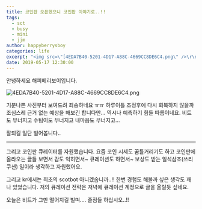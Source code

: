```yaml
---
title: 코인판 오픈했으니 코인판 이야기로..!!
tags:
  - sct
  - busy
  - mini
  - jjm
author: happyberrysboy
categories: life
excerpt: "<img src=\"[4EDA7B40-5201-4D17-A88C-4669CC8DE6C4.png\" />\r\n안녕하세요 해피베리보이입니다.  !](  기분나쁜 사진부터 보여드려 죄송하네요 ㅠㅠ 하루이틀 조정후에 다시 회복하지 않을까 조심스레 근거 없는 예상을 해보긴 합니다만... 역시나 예측하기 힘들 따름이네요. 비트도 무너지고 수팀이도 무너지고 내마음도 무너지고...   잘되길 일단 빌어봅니다..  ___  그리고 코인판 큐레이터를 자원했습니다. 요즘 코인 시세....."
date: 2019-05-17 12:30:00
---
```


안녕하세요 해피베리보이입니다.

![4EDA7B40-5201-4D17-A88C-4669CC8DE6C4.png](https://ipfs.busy.org/ipfs/QmVS4fxWZTc1tQYA2gFhZx5w9B3EgCi4UYgkTgWmCXnW8W)

기분나쁜 사진부터 보여드려 죄송하네요 ㅠㅠ
하루이틀 조정후에 다시 회복하지 않을까 조심스레 근거 없는 예상을 해보긴 합니다만... 역시나 예측하기 힘들 따름이네요. 비트도 무너지고 수팀이도 무너지고 내마음도 무너지고... 

잘되길 일단 빌어봅니다..

___

그리고 코인판 큐레이터를 자원했습니다. 요즘 코인 시세도 꿈틀거리기도 하고 코인판에 올라오는 글들 보면서 감도 익히면서~ 큐레이션도 하면서~ 보상도 받는 일석삼조(쓰리쿠션) 일이라 생각하고 자원했어요.

그리고 kr에서는 최초의 scotbot 아니겠숩니까..!! 한번 경험도 해볼까 싶은 생각도 꽤나 있었습니다. 저의 큐레이션 전략은 저녁에 큐레이션 계정으로 글을 올릴듯 싶네요.

오늘은 비트가 그만 떨어지길 빌며.... 즐점들 하십시오..!!
